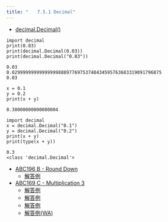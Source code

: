 ```yaml
---
title: "　　7.5.1 Decimal"
---
```


* [decimal.Decimal()](https://docs.python.org/ja/3/library/decimal.html?highlight=decimal#decimal.Decimal)

```python:サンプルコード
import decimal
print(0.03)
print(decimal.Decimal(0.03))
print(decimal.Decimal("0.03"))
```

```text:実行結果
0.03
0.0299999999999999988897769753748434595763683319091796875
0.03
```


```python:サンプルコード
x = 0.1
y = 0.2
print(x + y)
```

```text:実行結果
0.30000000000000004
```

```python:サンプルコード
import decimal
x = decimal.Decimal("0.1")
y = decimal.Decimal("0.2")
print(x + y)
print(type(x + y))
```

```text:実行結果
0.3
<class 'decimal.Decimal'>
```

- [ABC196 B - Round Down](https://atcoder.jp/contests/abc196/tasks/abc196_b)
    - [解答例](https://atcoder.jp/contests/abc196/submissions/21268936)
- [ABC169 C - Multiplication 3](https://atcoder.jp/contests/abc169/tasks/abc169_c)
    - [解答例](https://atcoder.jp/contests/abc169/submissions/13906109)
    - [解答例](https://atcoder.jp/contests/abc169/submissions/13924686)
    - [解答例](https://atcoder.jp/contests/abc169/submissions/13906228)
    - [解答例(WA)](https://atcoder.jp/contests/abc169/submissions/13906199)